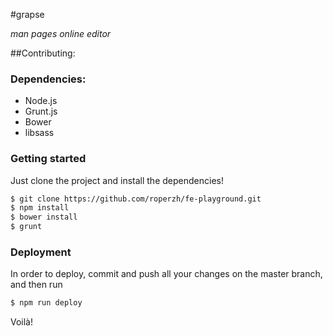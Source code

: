 #grapse

*man pages online editor*

##Contributing:

### Dependencies:

- Node.js
- Grunt.js
- Bower
- libsass

### Getting started

Just clone the project and install the dependencies!

```bash
$ git clone https://github.com/roperzh/fe-playground.git
$ npm install
$ bower install
$ grunt
```
### Deployment

In order to deploy, commit and push all your changes on the master
branch, and then run

```bash
$ npm run deploy
```

Voilà!
